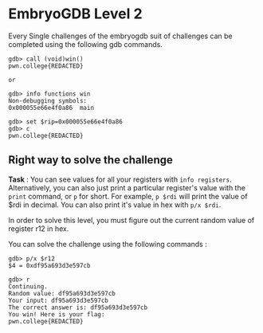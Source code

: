# EmbryoGDB Level 2
Every Single challenges of the embryogdb suit of challenges can be completed using the following gdb commands.

```
gdb> call (void)win()
pwn.college{REDACTED}

or

gdb> info functions win
Non-debugging symbols:
0x000055e66e4f0a86  main

gdb> set $rip=0x000055e66e4f0a86
gdb> c
pwn.college{REDACTED}
```

## Right way to solve the challenge
**Task** : You can see values for all your registers with `info registers`. Alternatively, you can also just print a particular register's value with the `print` command, or `p` for short. For example, `p $rdi` will print the value of $rdi in decimal. You can also print it's value in hex with `p/x $rdi`.

In order to solve this level, you must figure out the current random value of register r12 in hex.

You can solve the challenge using the following commands :
```
gdb> p/x $r12
$4 = 0xdf95a693d3e597cb

gdb> r
Continuing.
Random value: df95a693d3e597cb
Your input: df95a693d3e597cb
The correct answer is: df95a693d3e597cb
You win! Here is your flag:
pwn.college{REDACTED}

```